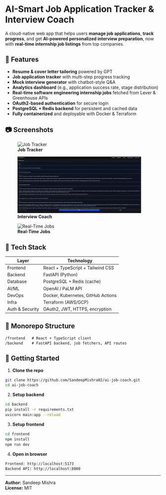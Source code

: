 # AI-Smart Job Application Tracker & Interview Coach

A cloud-native web app that helps users **manage job applications**, **track progress**, and get **AI-powered personalized interview preparation**, now with **real-time internship job listings** from top companies.

## 🎯 Features
- **Resume & cover letter tailoring** powered by GPT
- **Job application tracker** with multi-step progress tracking
- **Mock interview generator** with chatbot-style Q&A
- **Analytics dashboard** (e.g., application success rate, stage distribution)
- **Real-time software engineering internship jobs** fetched from Lever & Greenhouse APIs
- **OAuth2-based authentication** for secure login
- **PostgreSQL + Redis backend** for persistent and cached data
- **Fully containerized** and deployable with Docker & Terraform

## 📷 Screenshots

<p align="center">
  <figure>
    <img src="docs/assets/screenshots/job_tracker.png" alt="Job Tracker" width="400"/>
    <figcaption><b>Job Tracker</b></figcaption>
  </figure>
  <figure>
    <img src="docs/assets/screenshots/interview_coach.png" alt="Interview Coach" width="400"/>
    <figcaption><b>Interview Coach</b></figcaption>
  </figure>
  <figure>
    <img src="docs/assets/screenshots/real_time_jobs.png" alt="Real-Time Jobs" width="400"/>
    <figcaption><b>Real-Time Jobs</b></figcaption>
  </figure>
</p>



## 🧱 Tech Stack

| Layer           | Technology                               |
|-----------------|------------------------------------------|
| Frontend        | React + TypeScript + Tailwind CSS         |
| Backend         | FastAPI (Python)                          |
| Database        | PostgreSQL + Redis (cache)               |
| AI/ML           | OpenAI / PaLM API                         |
| DevOps          | Docker, Kubernetes, GitHub Actions        |
| Infra           | Terraform (AWS/GCP)                       |
| Auth & Security | OAuth2, JWT, HTTPS, encryption            |

## 📂 Monorepo Structure
```
/frontend   # React + TypeScript client
/backend    # FastAPI backend, job fetchers, API routes
```

## 🚀 Getting Started

1. **Clone the repo**
```bash
git clone https://github.com/SandeepMishra02/ai-job-coach.git
cd ai-job-coach
```

2. **Setup backend**
```bash
cd backend
pip install -r requirements.txt
uvicorn main:app --reload
```

3. **Setup frontend**
```bash
cd frontend
npm install
npm run dev
```

4. **Open in browser**
```
Frontend: http://localhost:5173
Backend API: http://localhost:8000
```

---
**Author:** Sandeep Mishra  
**License:** MIT





